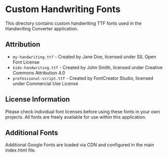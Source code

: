 
# Custom Handwriting Fonts

This directory contains custom handwriting TTF fonts used in the Handwriting Converter application.

## Attribution

- `my-handwriting.ttf` - Created by Jane Doe, licensed under SIL Open Font License
- `kids-handwriting.ttf` - Created by John Smith, licensed under Creative Commons Attribution 4.0
- `professional-script.ttf` - Created by FontCreator Studio, licensed under Commercial Use License

## License Information

Please check individual font licenses before using these fonts in your own projects.
All fonts are freely available for use within this application.

## Additional Fonts

Additional Google Fonts are loaded via CDN and configured in the main index.html file.

